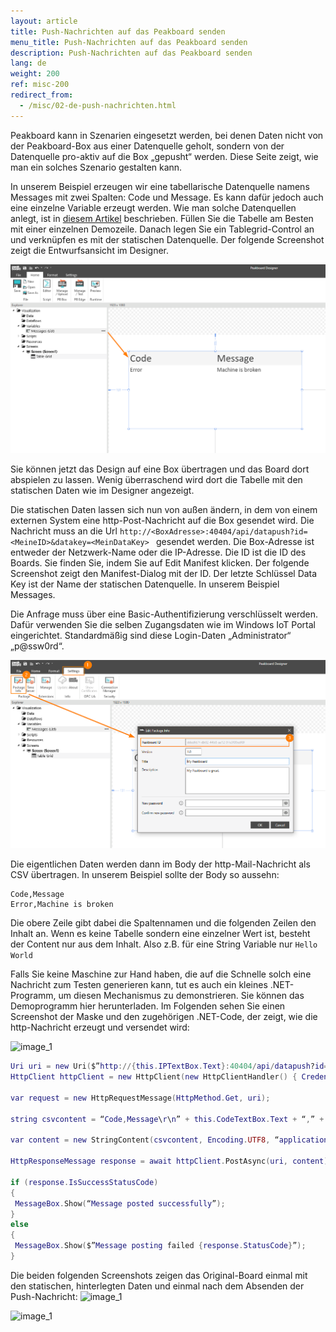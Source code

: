 ```yaml
---
layout: article
title: Push-Nachrichten auf das Peakboard senden
menu_title: Push-Nachrichten auf das Peakboard senden
description: Push-Nachrichten auf das Peakboard senden
lang: de
weight: 200
ref: misc-200
redirect_from:
  - /misc/02-de-push-nachrichten.html
---
```


Peakboard kann in Szenarien eingesetzt werden, bei denen Daten nicht von der Peakboard-Box aus einer Datenquelle geholt, sondern von der Datenquelle pro-aktiv auf die Box „gepusht“ werden. Diese Seite zeigt, wie man ein solches Szenario gestalten kann.

In unserem Beispiel erzeugen wir eine tabellarische Datenquelle namens Messages mit zwei Spalten: Code und Message. Es kann dafür jedoch auch eine einzelne Variable erzeugt werden. Wie man solche Datenquellen anlegt, ist in [diesem Artikel](/scripting/de-variables.html) beschrieben. Füllen Sie die Tabelle am Besten mit einer einzelnen Demozeile. Danach legen Sie ein Tablegrid-Control an und verknüpfen es mit der statischen Datenquelle. Der folgende Screenshot zeigt die Entwurfsansicht im Designer.

![image_1](/assets/images/misc/push/MiscPushMessage01.png)

Sie können jetzt das Design auf eine Box übertragen und das Board dort abspielen zu lassen. Wenig überraschend wird dort die Tabelle mit den statischen Daten wie im Designer angezeigt.

Die statischen Daten lassen sich nun von außen ändern, in dem von einem externen System eine http-Post-Nachricht auf die Box gesendet wird. Die Nachricht muss an die Url `http://<BoxAdresse>:40404/api/datapush?id=<MeineID>&datakey=<MeinDataKey> ` gesendet werden. Die Box-Adresse ist entweder der Netzwerk-Name oder die IP-Adresse. Die ID ist die ID des Boards. Sie finden Sie, indem Sie auf Edit Manifest klicken. Der folgende Screenshot zeigt den Manifest-Dialog mit der ID. Der letzte Schlüssel Data Key ist der Name der statischen Datenquelle. In unserem Beispiel Messages.

Die Anfrage muss über eine Basic-Authentifizierung verschlüsselt werden. Dafür verwenden Sie die selben Zugangsdaten wie im Windows IoT Portal eingerichtet. Standardmäßig sind diese Login-Daten „Administrator“ „p@ssw0rd“.



![image_1](/assets/images/misc/push/MiscPushMessage02.png)

Die eigentlichen Daten werden dann im Body der http-Mail-Nachricht als CSV übertragen. In unserem Beispiel sollte der Body so aussehn:

```
Code,Message
Error,Machine is broken
```

Die obere Zeile gibt dabei die Spaltennamen und die folgenden Zeilen den Inhalt an. Wenn es keine Tabelle sondern eine einzelner Wert ist, besteht der Content nur aus dem Inhalt. Also z.B. für eine String Variable nur `Hello World`

Falls Sie keine Maschine zur Hand haben, die auf die Schnelle solch eine Nachricht zum Testen generieren kann, tut es auch ein kleines .NET-Programm, um diesen Mechanismus zu demonstrieren. Sie können das Demoprogramm hier herunterladen. Im Folgenden sehen Sie einen Screenshot der Maske und den zugehörigen .NET-Code, der zeigt, wie die http-Nachricht erzeugt und versendet wird:

![image_1](/assets/images/misc/push/MiscPushMessage03.png)

 ```Lua
Uri uri = new Uri($”http://{this.IPTextBox.Text}:40404/api/datapush?id={this.IdTextBox.Text}&datakey=messages”);
HttpClient httpClient = new HttpClient(new HttpClientHandler() { Credentials = new NetworkCredential(this.UserTextBox.Text, this.PasswordTextBox.Password) });

var request = new HttpRequestMessage(HttpMethod.Get, uri);

string csvcontent = “Code,Message\r\n” + this.CodeTextBox.Text + “,” + this.MessageTextBox.Text;

var content = new StringContent(csvcontent, Encoding.UTF8, “application/csv”);

HttpResponseMessage response = await httpClient.PostAsync(uri, content);

if (response.IsSuccessStatusCode)
{
  MessageBox.Show(“Message posted successfully”);
}
else
{
  MessageBox.Show($”Message posting failed {response.StatusCode}”);
}

```
Die beiden folgenden Screenshots zeigen das Original-Board einmal mit den statischen, hinterlegten Daten und einmal nach dem Absenden der Push-Nachricht:
![image_1](/assets/images/misc/push/MiscPushMessage04.jpg)

![image_1](/assets/images/misc/push/MiscPushMessage05.jpg)

